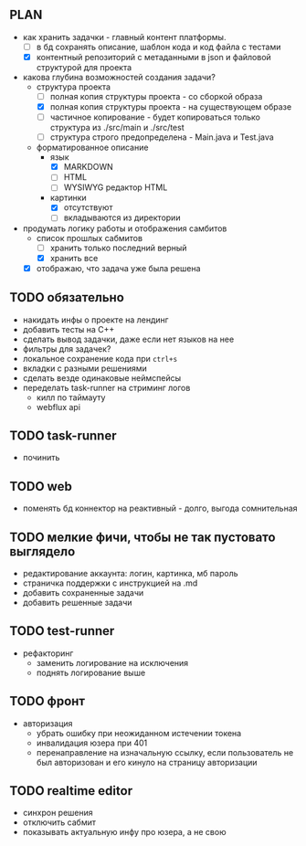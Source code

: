 ## PLAN

- как хранить задачки - главный контент платформы.
    - [ ] в бд сохранять описание, шаблон кода и код файла с тестами
    - [x] контентный репозиторий с метаданными в json и файловой структурой для проекта
- какова глубина возможностей создания задачи?
    - структура проекта
        - [ ] полная копия структуры проекта - со сборкой образа
        - [x] полная копия структуры проекта - на существующем образе
        - [ ] частичное копирование - будет копироваться только структура из ./src/main и ./src/test
        - [ ] структура строго предопределена - Main.java и Test.java
    - форматированное описание
        - язык
            - [x] MARKDOWN
            - [ ] HTML
            - [ ] WYSIWYG редактор HTML
        - картинки
            - [x] отсутствуют
            - [ ] вкладываются из директории
- продумать логику работы и отображения самбитов
    - список прошлых сабмитов
        - [ ] хранить только последний верный
        - [x] хранить все
    - [x] отображаю, что задача уже была решена

## TODO обязательно

- накидать инфы о проекте на лендинг
- добавить тесты на C++
- сделать вывод задачки, даже если нет языков на нее
- фильтры для задачек?
- локальное сохранение кода при `ctrl+s`
- вкладки с разными решениями
- сделать везде одинаковые неймспейсы
- переделать task-runner на стриминг логов
  - килл по таймауту
  - webflux api

## TODO task-runner

- починить

## TODO web

- поменять бд коннектор на реактивный - долго, выгода сомнительная

## TODO мелкие фичи, чтобы не так пустовато выглядело

- редактирование аккаунта: логин, картинка, мб пароль
- страничка поддержки с инструкцией на .md
- добавить сохраненные задачи
- добавить решенные задачи

## TODO test-runner

- рефакторинг
    - заменить логирование на исключения
    - поднять логирование выше

## TODO фронт

- авторизация
    - убрать ошибку при неожиданном истечении токена
    - инвалидация юзера при 401
    - перенаправление на изначальную ссылку, если пользователь не был авторизован и его кинуло на страницу авторизации

## TODO realtime editor

- синхрон решения
- отключить сабмит
- показывать актуальную инфу про юзера, а не свою